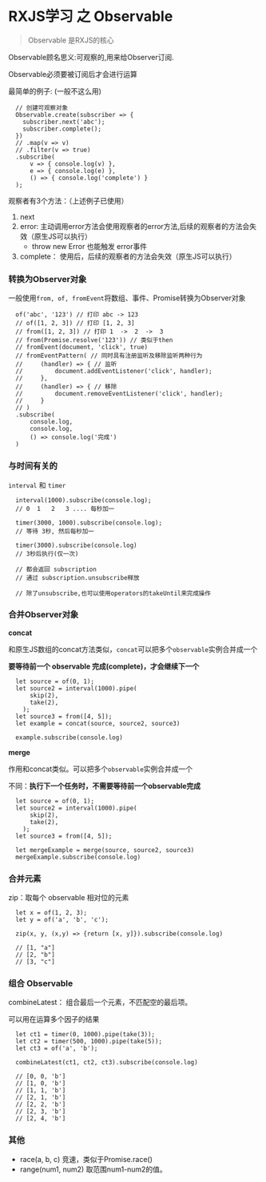 # RXJS学习 之 Observable

> Observable 是RXJS的核心

Observable顾名思义:可观察的,用来给Observer订阅.

Observable必须要被订阅后才会进行运算

最简单的例子: (一般不这么用)
```
  // 创建可观察对象
  Observable.create(subscriber => {
    subscriber.next('abc');
    subscriber.complete();
  })
  // .map(v => v)
  // .filter(v => true)
  .subscribe(
      v => { console.log(v) },
      e => { console.log(e) },
      () => { console.log('complete') }
  );
```

观察者有3个方法：（上述例子已使用）
1. next
2. error: 主动调用error方法会使用观察者的error方法,后续的观察者的方法会失效（原生JS可以执行）
   * throw new Error 也能触发 error事件
3. complete： 使用后，后续的观察者的方法会失效（原生JS可以执行）


### 转换为Observer对象

一般使用` from, of, fromEvent `将数组、事件、Promise转换为Observer对象

```
  of('abc', '123') // 打印 abc -> 123
  // of([1, 2, 3]) // 打印 [1, 2, 3]
  // from([1, 2, 3]) // 打印 1  ->  2  ->  3
  // from(Promise.resolve('123')) // 类似于then
  // fromEvent(document, 'click', true)
  // fromEventPattern( // 同时具有注册监听及移除监听两种行为
  //     (handler) => { // 监听
  //         document.addEventListener('click', handler);
  //     }, 
  //     (handler) => { // 移除
  //         document.removeEventListener('click', handler);
  //     }
  // )
  .subscribe(
      console.log,
      console.log,
      () => console.log('完成')
  )
```


### 与时间有关的

`interval` 和 `timer`

```
  interval(1000).subscribe(console.log);
  // 0  1   2   3 .... 每秒加一

  timer(3000, 1000).subscribe(console.log);
  // 等待 3秒, 然后每秒加一

  timer(3000).subscribe(console.log)
  // 3秒后执行(仅一次)

  // 都会返回 subscription
  // 通过 subscription.unsubscribe释放

  // 除了unsubscribe,也可以使用operators的takeUntil来完成操作
```


### 合并Observer对象

**concat**

和原生JS数组的concat方法类似，`concat`可以把多个`observable`实例合并成一个

**要等待前一个 observable 完成(complete)，才会继续下一个**

```
  let source = of(0, 1);
  let source2 = interval(1000).pipe(
      skip(2),
      take(2),
    );
  let source3 = from([4, 5]);
  let example = concat(source, source2, source3)

  example.subscribe(console.log)
```

**merge**

作用和concat类似。可以把多个`observable`实例合并成一个

不同：**执行下一个任务时，不需要等待前一个observable完成**

```
  let source = of(0, 1);
  let source2 = interval(1000).pipe(
      skip(2),
      take(2),
    );
  let source3 = from([4, 5]);

  let mergeExample = merge(source, source2, source3)
  mergeExample.subscribe(console.log)
```


### 合并元素

zip：取每个 observable 相对位的元素

```
  let x = of(1, 2, 3);
  let y = of('a', 'b', 'c');
  
  zip(x, y, (x,y) => {return [x, y]}).subscribe(console.log)

  // [1, "a"]
  // [2, "b"]
  // [3, "c"]
```

### 组合 Observable

combineLatest： 组合最后一个元素，不匹配空的最后项。

可以用在运算多个因子的结果

```
  let ct1 = timer(0, 1000).pipe(take(3));
  let ct2 = timer(500, 1000).pipe(take(5));
  let ct3 = of('a', 'b');

  combineLatest(ct1, ct2, ct3).subscribe(console.log)

  // [0, 0, 'b']
  // [1, 0, 'b']
  // [1, 1, 'b']
  // [2, 1, 'b']
  // [2, 2, 'b']
  // [2, 3, 'b']
  // [2, 4, 'b']
```

### 其他

* race(a, b, c) 竞速，类似于Promise.race()
* range(num1, num2) 取范围num1-num2的值。

